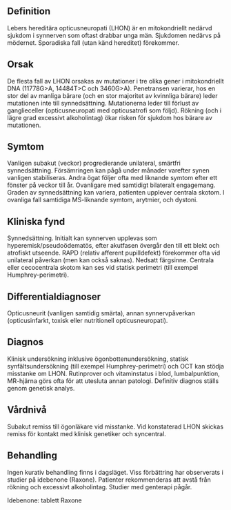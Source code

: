 ## Definition

Lebers hereditära opticusneuropati (LHON) är en mitokondriellt nedärvd sjukdom i synnerven som oftast drabbar unga män. Sjukdomen nedärvs på mödernet. Sporadiska fall (utan känd hereditet) förekommer.

## Orsak

De flesta fall av LHON orsakas av mutationer i tre olika gener i mitokondriellt DNA (11778G>A, 14484T>C och 3460G>A). Penetransen varierar, hos en stor del av manliga bärare (och en stor majoritet av kvinnliga bärare) leder mutationen inte till synnedsättning. Mutationerna leder till förlust av ganglieceller (opticusneuropati med opticusatrofi som följd). Rökning (och i lägre grad excessivt alkoholintag) ökar risken för sjukdom hos bärare av mutationen.

## Symtom

Vanligen subakut (veckor) progredierande unilateral, smärtfri synnedsättning. Försämringen kan pågå under månader varefter synen vanligen stabiliseras. Andra ögat följer ofta med liknande symtom efter ett fönster på veckor till år. Ovanligare med samtidigt bilateralt engagemang. Graden av synnedsättning kan variera, patienten upplever centrala skotom. I ovanliga fall samtidiga MS-liknande symtom, arytmier, och dystoni.

## Kliniska fynd

Synnedsättning. Initialt kan synnerven upplevas som hyperemisk/pseudoödematös, efter akutfasen övergår den till ett blekt och atrofiskt utseende. RAPD (relativ afferent pupilldefekt) förekommer ofta vid unilateral påverkan (men kan också saknas). Nedsatt färgsinne. Centrala eller cecocentrala skotom kan ses vid statisk perimetri (till exempel Humphrey-perimetri).

## Differentialdiagnoser

Opticusneurit (vanligen samtidig smärta), annan synnervpåverkan (opticusinfarkt, toxisk eller nutritionell opticusneuropati).

## Diagnos

Klinisk undersökning inklusive ögonbottenundersökning, statisk synfältsundersökning (till exempel Humphrey-perimetri) och OCT kan stödja misstanke om LHON. Rutinprover och vitaminstatus i blod, lumbalpunktion, MR-hjärna görs ofta för att utesluta annan patologi. Definitiv diagnos ställs genom genetisk analys.

## Vårdnivå

Subakut remiss till ögonläkare vid misstanke. Vid konstaterad LHON skickas remiss för kontakt med klinisk genetiker och syncentral.

## Behandling

Ingen kurativ behandling finns i dagsläget. Viss förbättring har observerats i studier på idebenone (Raxone). Patienter rekommenderas att avstå från rökning och excessivt alkoholintag. Studier med genterapi pågår.


Idebenone: tablett Raxone

